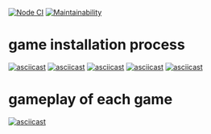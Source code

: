 [![Node CI](https://github.com/Bonamente/frontend-project-lvl1/workflows/Node%20CI/badge.svg)](https://github.com/Bonamente/frontend-project-lvl1/actions)
[![Maintainability](https://api.codeclimate.com/v1/badges/a99a88d28ad37a79dbf6/maintainability)](https://codeclimate.com/github/codeclimate/codeclimate/maintainability)
# game installation process
[![asciicast](https://asciinema.org/a/312259.svg)](https://asciinema.org/a/312259)
[![asciicast](https://asciinema.org/a/312721.svg)](https://asciinema.org/a/312721)
[![asciicast](https://asciinema.org/a/313000.svg)](https://asciinema.org/a/313000)
[![asciicast](https://asciinema.org/a/313377.svg)](https://asciinema.org/a/313377)
[![asciicast](https://asciinema.org/a/313696.svg)](https://asciinema.org/a/313696)
# gameplay of each game
[![asciicast](https://asciinema.org/a/313870.svg)](https://asciinema.org/a/313870)